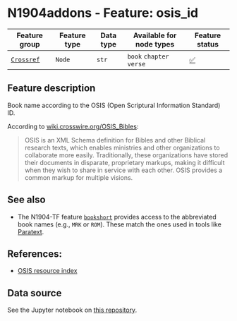 # N1904addons - Feature: osis_id

Feature group |Feature type | Data type | Available for node types | Feature status
---  | --- | --- | --- | ---
[`Crossref`](README.md#feature-group-cross-reference) | `Node` | `str` | `book` `chapter` `verse` | [✅](featurestatus.md#Trustworthy "Trustworthy")

## Feature description

Book name according to the OSIS (Open Scriptural Information Standard) ID.

According to [wiki.crosswire.org/OSIS_Bibles](https://wiki.crosswire.org/OSIS_Bibles#OSIS):

> OSIS is an XML Schema definition for Bibles and other Biblical research texts, which enables ministries and other organizations to collaborate more easily. Traditionally, these organizations have stored their documents in disparate, proprietary markups, making it difficult when they wish to share in service with each other. OSIS provides a common markup for multiple visions.

## See also

  - The N1904-TF feature [`bookshort`](https://centerblc.github.io/N1904/features/bookshort.html) provides access to the abbreviated book names (e.g., `MRK` or `ROM`). These match the ones used in tools like [Paratext](https://paratext.org/).

## References:

  - [OSIS resource index](https://ebible.org/osis/)
  
## Data source

See the Jupyter notebook on [this repository](https://tonyjurg.github.io/Create_OSIS_ID_feature_for_TF/).
  
